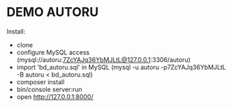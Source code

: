 **DEMO AUTORU**
==========

Install:

 - clone
 - configure MySQL access (mysql://autoru:7ZcYAJq36YbMJLtL@127.0.0.1:3306/autoru)
 - import 'bd_autoru.sql' in MySQL (mysql -u autoru -p7ZcYAJq36YbMJLtL -B autoru < bd_autoru.sql)  
  - composer install
 - bin/console server:run
 - open http://127.0.0.1:8000/
 